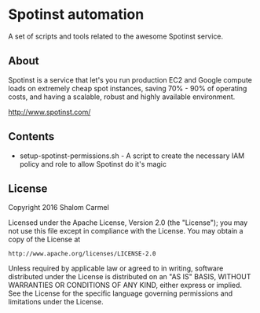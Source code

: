# Spotinst automation

A set of scripts and tools related to the awesome Spotinst service. 

## About
Spotinst is a service that let's you run production EC2 and Google compute loads on extremely cheap spot instances, saving 70% - 90% of operating costs, and having a scalable, robust and highly available environment.

http://www.spotinst.com/

## Contents
* setup-spotinst-permissions.sh - A script to create the necessary IAM policy and role to allow Spotinst do it's magic

## License
Copyright 2016 Shalom Carmel

Licensed under the Apache License, Version 2.0 (the "License");
you may not use this file except in compliance with the License.
You may obtain a copy of the License at

	http://www.apache.org/licenses/LICENSE-2.0

Unless required by applicable law or agreed to in writing, software
distributed under the License is distributed on an "AS IS" BASIS,
WITHOUT WARRANTIES OR CONDITIONS OF ANY KIND, either express or implied.
See the License for the specific language governing permissions and
limitations under the License.